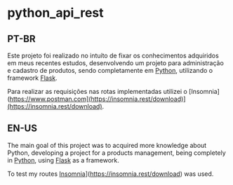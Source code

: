 # python_api_rest
## PT-BR
 
 
Este projeto foi realizado no intuíto de fixar os conhecimentos adquiridos em meus recentes estudos, desenvolvendo um projeto para administração e cadastro de produtos, sendo completamente em [Python](https://www.python.org/), utilizando o framework [Flask](https://flask.palletsprojects.com/en/2.3.x/).
 
Para realizar as requisições nas rotas implementadas utilizei o [Insomnia](https://www.postman.com](https://insomnia.rest/download)](https://insomnia.rest/download).

## EN-US
The main goal of this project was to acquired more knowledge about Python, developing a project for a products management, being completely in [Python](https://www.python.org/), using [Flask](https://flask.palletsprojects.com/en/2.3.x/) as a framework.
 
To test my routes [Insomnia](https://insomnia.rest/download)](https://insomnia.rest/download) was used.
